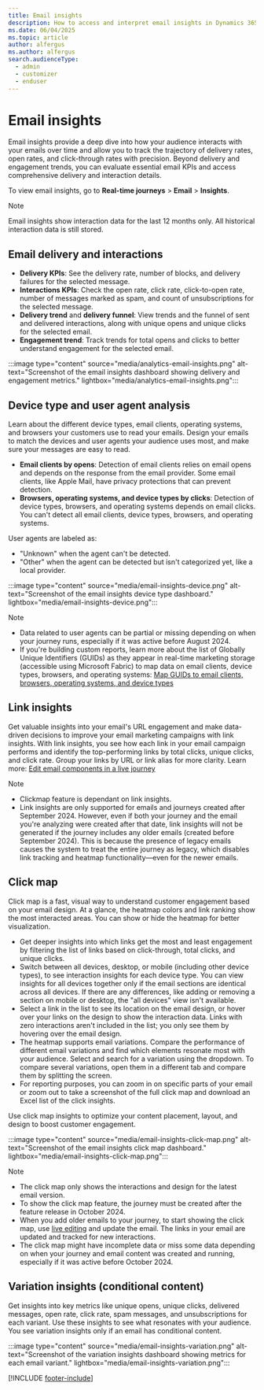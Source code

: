 ```yaml
---
title: Email insights
description: How to access and interpret email insights in Dynamics 365 Customer Insights - Journeys.
ms.date: 06/04/2025
ms.topic: article
author: alfergus
ms.author: alfergus
search.audienceType: 
  - admin
  - customizer
  - enduser
---
```


# Email insights

Email insights provide a deep dive into how your audience interacts with your emails over time and allow you to track the trajectory of delivery rates, open rates, and click-through rates with precision. Beyond delivery and engagement trends, you can evaluate essential email KPIs and access comprehensive delivery and interaction details.

To view email insights, go to **Real-time journeys** > **Email** > **Insights**.

> [!NOTE]
> Email insights show interaction data for the last 12 months only. All historical interaction data is still stored.

## Email delivery and interactions

- **Delivery KPIs**: See the delivery rate, number of blocks, and delivery failures for the selected message.
- **Interactions KPIs**: Check the open rate, click rate, click-to-open rate, number of messages marked as spam, and count of unsubscriptions for the selected message.
- **Delivery trend** and **delivery funnel**: View trends and the funnel of sent and delivered interactions, along with unique opens and unique clicks for the selected email.
- **Engagement trend**: Track trends for total opens and clicks to better understand engagement for the selected email.

:::image type="content" source="media/analytics-email-insights.png" alt-text="Screenshot of the email insights dashboard showing delivery and engagement metrics." lightbox="media/analytics-email-insights.png":::

## Device type and user agent analysis

Learn about the different device types, email clients, operating systems, and browsers your customers use to read your emails. Design your emails to match the devices and user agents your audience uses most, and make sure your messages are easy to read.

- **Email clients by opens**: Detection of email clients relies on email opens and depends on the response from the email provider. Some email clients, like Apple Mail, have privacy protections that can prevent detection.
- **Browsers, operating systems, and device types by clicks**: Detection of device types, browsers, and operating systems depends on email clicks. You can't detect all email clients, device types, browsers, and operating systems.

User agents are labeled as:

- "Unknown" when the agent can't be detected.
- "Other" when the agent can be detected but isn't categorized yet, like a local provider.

:::image type="content" source="media/email-insights-device.png" alt-text="Screenshot of the email insights device type dashboard." lightbox="media/email-insights-device.png":::

> [!NOTE]
> - Data related to user agents can be partial or missing depending on when your journey runs, especially if it was active before August 2024.
> - If you're building custom reports, learn more about the list of Globally Unique Identifiers (GUIDs) as they appear in real-time marketing storage (accessible using Microsoft Fabric) to map data on email clients, device types, browsers, and operating systems: [Map GUIDs to email clients, browsers, operating systems, and device types](map-guids.md)

## Link insights

Get valuable insights into your email's URL engagement and make data-driven decisions to improve your email marketing campaigns with link insights. With link insights, you see how each link in your email campaign performs and identify the top-performing links by total clicks, unique clicks, and click rate. Group your links by URL or link alias for more clarity. Learn more: [Edit email components in a live journey](edit-email-in-live-journey.md)

> [!NOTE]
> - Clickmap feature is dependant on link insights.
> - Link insights are only supported for emails and journeys created after September 2024.
However, even if both your journey and the email you're analyzing were created after that date, link insights will not be generated if the journey includes any older emails (created before September 2024).
This is because the presence of legacy emails causes the system to treat the entire journey as legacy, which disables link tracking and heatmap functionality—even for the newer emails.

## Click map

Click map is a fast, visual way to understand customer engagement based on your email design. At a glance, the heatmap colors and link ranking show the most interacted areas. You can show or hide the heatmap for better visualization.

- Get deeper insights into which links get the most and least engagement by filtering the list of links based on click-through, total clicks, and unique clicks.
- Switch between all devices, desktop, or mobile (including other device types), to see interaction insights for each device type. You can view insights for all devices together only if the email sections are identical across all devices. If there are any differences, like adding or removing a section on mobile or desktop, the "all devices" view isn't available.
- Select a link in the list to see its location on the email design, or hover over your links on the design to show the interaction data. Links with zero interactions aren't included in the list; you only see them by hovering over the email design.
- The heatmap supports email variations. Compare the performance of different email variations and find which elements resonate most with your audience. Select and search for a variation using the dropdown. To compare several variations, open them in a different tab and compare them by splitting the screen.
- For reporting purposes, you can zoom in on specific parts of your email or zoom out to take a screenshot of the full click map and download an Excel list of the click insights. 

Use click map insights to optimize your content placement, layout, and design to boost customer engagement.

:::image type="content" source="media/email-insights-click-map.png" alt-text="Screenshot of the email insights click map dashboard." lightbox="media/email-insights-click-map.png":::

> [!NOTE]
> - The click map only shows the interactions and design for the latest email version.
> - To show the click map feature, the journey must be created after the feature release in October 2024.
> - When you add older emails to your journey, to start showing the click map, use [live editing](edit-email-in-live-journey.md) and update the email. The links in your email are updated and tracked for new interactions.
> - The click map might have incomplete data or miss some data depending on when your journey and email content was created and running, especially if it was active before October 2024.

## Variation insights (conditional content)

Get insights into key metrics like unique opens, unique clicks, delivered messages, open rate, click rate, spam messages, and unsubscriptions for each variant. Use these insights to see what resonates with your audience. You see variation insights only if an email has conditional content.

:::image type="content" source="media/email-insights-variation.png" alt-text="Screenshot of the variation insights dashboard showing metrics for each email variant." lightbox="media/email-insights-variation.png":::

[!INCLUDE [footer-include](./includes/footer-banner.md)]
